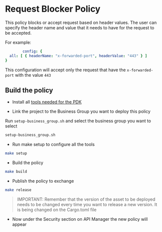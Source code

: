 # Request Blocker Policy

This policy blocks or accept request based on header values. The user can specify the header name and value that it
needs to have for the request to be accepted.

For example:

```yaml
        config: {
  all: [ { headerName: "x-forwarded-port", headerValue: "443" } ]
}
```

This configuration will accept only the request that have the `x-forwarded-port` with the value `443`

## Build the policy

* Install all  [tools needed for the PDK](https://docs.mulesoft.com/pdk/latest/policies-pdk-prerequisites)

* Link the project to the Business Group you want to deploy this policy

Run `setup-business_group.sh` and select the business group you want to select

```bash
setup-business_group.sh
```

* Run make setup to configure all the tools

```bash
make setup
```

* Build the policy

```bash
make build
```

* Publish the policy to exchange

```bash
make release
```

> IMPORTANT: Remember that the version of the asset to be deployed needs to be changed every time you want to release a
> new version. It is being changed on the Cargo.toml file

* Now under the Security section on API Manager the new policy will appear